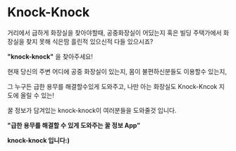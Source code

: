 # Knock-Knock

거리에서 급하게 화장실을 찾아야할때, 
공중화장실이 어딨는지 혹은 빌딩 주택가에서 화장실을 찾지 못해 식은땀 흘린적 있으신적 다들 있으시죠?

**"knock-knock"** 을 찾아주세요!

현재 당신의 주변 어디에 공중 화장실이 있는지, 몸이 불편하신분들도 이용할수 있는지,

그 누구든 급한 용무를 해결할수있게 도와주고, 나만 아는 화장실도 Knock-Kncok 지도에 올릴 수 있는!

꿀 정보가 담겨있는 knock-knock이 여러분들을 도와줄것 입니다.

**"급한 용무를 해결할 수 있게 도와주는 꿀 정보 App”**

**knock-knock 입니다:)**
